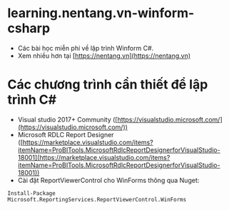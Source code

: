 # learning.nentang.vn-winform-csharp
- Các bài học miễn phí về lập trình Winform C#.
- Xem nhiều hơn tại [https://nentang.vn](https://nentang.vn)

# Các chương trình cần thiết để lập trình C#
- Visual studio 2017+ Community ([https://visualstudio.microsoft.com/](https://visualstudio.microsoft.com/))
- Microsoft RDLC Report Designer ([https://marketplace.visualstudio.com/items?itemName=ProBITools.MicrosoftRdlcReportDesignerforVisualStudio-18001](https://marketplace.visualstudio.com/items?itemName=ProBITools.MicrosoftRdlcReportDesignerforVisualStudio-18001))
- Cài đặt ReportViewerControl cho WinForms thông qua Nuget:
```
Install-Package Microsoft.ReportingServices.ReportViewerControl.WinForms
```